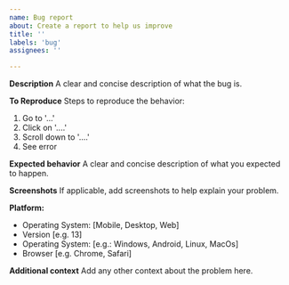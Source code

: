 ```yaml
---
name: Bug report
about: Create a report to help us improve
title: ''
labels: 'bug'
assignees: ''

---
```


**Description**
A clear and concise description of what the bug is.

**To Reproduce**
Steps to reproduce the behavior:
1. Go to '...'
2. Click on '....'
3. Scroll down to '....'
4. See error

**Expected behavior**
A clear and concise description of what you expected to happen.

**Screenshots**
If applicable, add screenshots to help explain your problem.

**Platform:**
 - Operating System: [Mobile, Desktop, Web]
 - Version [e.g. 13]
 - Operating System: [e.g.: Windows, Android, Linux, MacOs]
 - Browser [e.g. Chrome, Safari]
 

**Additional context**
Add any other context about the problem here.
